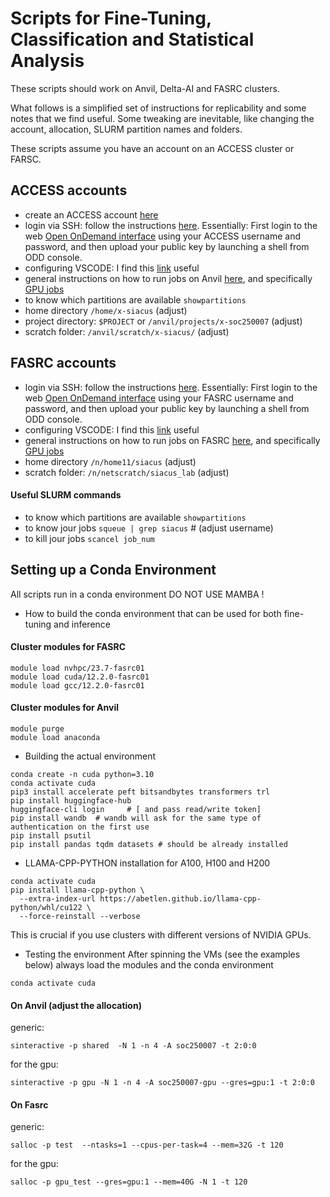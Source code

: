 # Scripts for Fine-Tuning, Classification and Statistical Analysis 

These scripts should work on Anvil, Delta-AI and FASRC clusters.

What follows is a simplified set of instructions for replicability and some notes that we find useful.
Some tweaking are inevitable, like changing the account, allocation, SLURM partition names and folders.

These scripts assume you have an account on an ACCESS cluster or FARSC.
## ACCESS accounts
* create an ACCESS account [here](https://operations.access-ci.org/identity/new-user) 
* login via SSH: follow the instructions [here](https://www.rcac.purdue.edu/knowledge/anvil/access/login). Essentially: First login to the web [Open OnDemand interface](https://ondemand.anvil.rcac.purdue.edu) using your ACCESS username and password, and then upload your public key by launching a shell from ODD console.
* configuring VSCODE: I find this [link](https://github.com/KempnerInstitute/kempner-computing-handbook/blob/main/kempner_computing_handbook/development_and_runtime_envs/using_vscode_for_remote_development.md) useful
* general instructions on how to run jobs on Anvil [here](https://www.rcac.purdue.edu/knowledge/anvil/run), and specifically [GPU jobs](https://www.rcac.purdue.edu/knowledge/anvil/run/examples/slurm)
* to know which partitions are available ```showpartitions```
* home directory ```/home/x-siacus``` (adjust)
* project directory:  ```$PROJECT``` or ```/anvil/projects/x-soc250007``` (adjust)
* scratch folder: ```/anvil/scratch/x-siacus/``` (adjust)

## FASRC accounts
* login via SSH: follow the instructions [here](https://docs.rc.fas.harvard.edu/kb/ssh-to-a-compute-node/). Essentially: First login to the web [Open OnDemand interface](https://rcood.rc.fas.harvard.edu/pun/sys/dashboard/) using your FASRC username and password, and then upload your public key by launching a shell from ODD console.
* configuring VSCODE: I find this [link](https://github.com/KempnerInstitute/kempner-computing-handbook/blob/main/kempner_computing_handbook/development_and_runtime_envs/using_vscode_for_remote_development.md) useful
* general instructions on how to run jobs on FASRC [here](https://docs.rc.fas.harvard.edu/kb/running-jobs/), and specifically [GPU jobs](https://docs.rc.fas.harvard.edu/wp-content/uploads/2013/10/GPU_Computing_9_26.pdf)
* home directory ```/n/home11/siacus``` (adjust)
* scratch folder: ```/n/netscratch/siacus_lab``` (adjust)

#### Useful SLURM commands
* to know which partitions are available ```showpartitions```
* to know jour jobs ```squeue | grep siacus```   # (adjust username)
* to kill jour jobs ```scancel job_num```
  
## Setting up a Conda Environment
All scripts run in a conda environment DO NOT USE MAMBA !

* How to build the conda environment that can be used for both fine-tuning and inference
#### Cluster modules for FASRC
```
module load nvhpc/23.7-fasrc01
module load cuda/12.2.0-fasrc01 
module load gcc/12.2.0-fasrc01
```
#### Cluster modules for Anvil
```
module purge
module load anaconda
```
* Building the actual environment
```
conda create -n cuda python=3.10
conda activate cuda
pip3 install accelerate peft bitsandbytes transformers trl
pip install huggingface-hub 
huggingface-cli login     # [ and pass read/write token]
pip install wandb  # wandb will ask for the same type of authentication on the first use
pip install psutil
pip install pandas tqdm datasets # should be already installed
````
* LLAMA-CPP-PYTHON installation for A100, H100 and H200
```
conda activate cuda
pip install llama-cpp-python \
  --extra-index-url https://abetlen.github.io/llama-cpp-python/whl/cu122 \
  --force-reinstall --verbose
```
This is crucial if you use clusters with different versions of NVIDIA GPUs.

* Testing the environment
After spinning the VMs (see the examples below) always load the modules and the conda environment
```
conda activate cuda
```
#### On Anvil (adjust the allocation)
generic: 

```sinteractive -p shared  -N 1 -n 4 -A soc250007 -t 2:0:0```

for the gpu:

```sinteractive -p gpu -N 1 -n 4 -A soc250007-gpu --gres=gpu:1 -t 2:0:0```

#### On Fasrc
generic: 

```salloc -p test  --ntasks=1 --cpus-per-task=4 --mem=32G -t 120```

for the gpu: 

```salloc -p gpu_test --gres=gpu:1 --mem=40G -N 1 -t 120```


